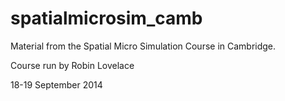 spatialmicrosim_camb
====================

Material from the Spatial Micro Simulation Course in Cambridge.

Course run by Robin Lovelace

18-19 September 2014
